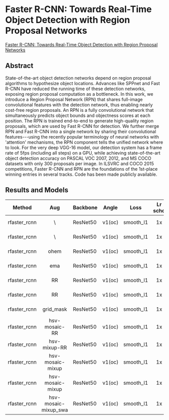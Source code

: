 # Faster R-CNN: Towards Real-Time Object Detection with Region Proposal Networks

[Faster R-CNN: Towards Real-Time Object Detection with Region Proposal Networks](http://arxiv.org/abs/1506.01497)

## Abstract

State-of-the-art object detection networks depend on region proposal algorithms to hypothesize object locations. Advances like SPPnet and Fast R-CNN have reduced the running time of these detection networks, exposing region proposal computation as a bottleneck. In this work, we introduce a Region Proposal Network (RPN) that shares full-image convolutional features with the detection network, thus enabling nearly cost-free region proposals. An RPN is a fully convolutional network that simultaneously predicts object bounds and objectness scores at each position. The RPN is trained end-to-end to generate high-quality region proposals, which are used by Fast R-CNN for detection. We further merge RPN and Fast R-CNN into a single network by sharing their convolutional features---using the recently popular terminology of neural networks with 'attention' mechanisms, the RPN component tells the unified network where to look. For the very deep VGG-16 model, our detection system has a frame rate of 5fps (including all steps) on a GPU, while achieving state-of-the-art object detection accuracy on PASCAL VOC 2007, 2012, and MS COCO datasets with only 300 proposals per image. In ILSVRC and COCO 2015 competitions, Faster R-CNN and RPN are the foundations of the 1st-place winning entries in several tracks. Code has been made publicly available.

## Results and Models

| Method       |         Aug          | Backbone | Angle  | Loss      | Lr schd | Dataset         | preprocess    |  MS  | $AP_{0.5}$ | $AP_{0.75}$ | $mAP$ |
| ------------ | :------------------: | -------- | ------ | --------- | :-----: | --------------- | ------------- | :--: | ---------- | :---------: | :---: |
| rfaster_rcnn |          \           | ResNet50 | v1(oc) | smooth_l1 |   1x    | DOTA-v1.0,train | 1024x1024,512 |  \   | 70.48      |      \      |   \   |
| rfaster_rcnn |          \           | ResNet50 | v1(oc) | smooth_l1 |   1x    | DOTA-v1.0,train | 1024x1024,512 |  Y   | 76.8       |      \      |   \   |
| rfaster_rcnn |         ohem         | ResNet50 | v1(oc) | smooth_l1 |   1x    | DOTA-v1.0,train | 1024x1024,512 |  \   | 68.43      |      \      |   \   |
| rfaster_rcnn |         ema          | ResNet50 | v1(oc) | smooth_l1 |   1x    | DOTA-v1.0,train | 1024x1024,512 |  \   | 70.87      |    38.72    | 39.21 |
| rfaster_rcnn |          RR          | ResNet50 | v1(oc) | smooth_l1 |   1x    | DOTA-v1.0,train | 1024x1024,512 |  \   | 72.5       |      \      |   \   |
| rfaster_rcnn |          RR          | ResNet50 | v1(oc) | smooth_l1 |   1x    | DOTA-v1.0,train | 1024x1024,512 |  Y   | 79.27      |    49.55    | 47.56 |
| rfaster_rcnn |      grid_mask       | ResNet50 | v1(oc) | smooth_l1 |   1x    | DOTA-v1.0,train | 1024x1024,512 |  \   | 71.09      |      \      |   \   |
| rfaster_rcnn |    hsv-mosaic-RR     | ResNet50 | v1(oc) | smooth_l1 |   1x    | DOTA-v1.0,train | 1024x1024,512 |  \   | 73.10      |      \      |   \   |
| rfaster_rcnn |    hsv- mixup-RR     | ResNet50 | v1(oc) | smooth_l1 |   1x    | DOTA-v1.0,train | 1024x1024,512 |  \   | 72.5       |      \      |   \   |
| rfaster_rcnn |   hsv-mosaic-mixup   | ResNet50 | v1(oc) | smooth_l1 |   1x    | DOTA-v1.0,train | 1024x1024,512 |  \   | 74.21      |      \      |   \   |
| rfaster_rcnn |   hsv-mosaic-mixup   | ResNet50 | v1(oc) | smooth_l1 |   1x    | DOTA-v1.0,train | 1024x1024,512 |  Y   | 79.01      |      \      |   \   |
| rfaster_rcnn | hsv-mosaic-mixup_swa | ResNet50 | v1(oc) | smooth_l1 |   1x    | DOTA-v1.0,train | 1024x1024,512 |  \   | 74.93      |      \      |   \   |
